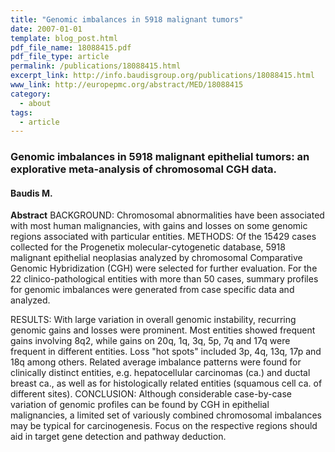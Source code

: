 ```yaml
---
title: "Genomic imbalances in 5918 malignant tumors"
date: 2007-01-01
template: blog_post.html
pdf_file_name: 18088415.pdf
pdf_file_type: article
permalink: /publications/18088415.html
excerpt_link: http://info.baudisgroup.org/publications/18088415.html
www_link: http://europepmc.org/abstract/MED/18088415
category:
  - about
tags:
  - article
---
```


### Genomic imbalances in 5918 malignant epithelial tumors: an explorative meta-analysis of chromosomal CGH data.
#### Baudis M.

**Abstract** BACKGROUND: Chromosomal abnormalities have been associated with most human malignancies, with gains and losses on some genomic regions associated with particular entities. METHODS: Of the 15429 cases collected for the Progenetix molecular-cytogenetic database, 5918 malignant epithelial neoplasias analyzed by chromosomal Comparative Genomic Hybridization (CGH) were selected for further evaluation. For the 22 clinico-pathological entities with more than 50 cases, summary profiles for genomic imbalances were generated from case specific data and analyzed.

<!--more-->

RESULTS: With large variation in overall genomic instability, recurring genomic gains and losses were prominent. Most entities showed frequent gains involving 8q2, while gains on 20q, 1q, 3q, 5p, 7q and 17q were frequent in different entities. Loss "hot spots" included 3p, 4q, 13q, 17p and 18q among others. Related average imbalance patterns were found for clinically distinct entities, e.g. hepatocellular carcinomas (ca.) and ductal breast ca., as well as for histologically related entities (squamous cell ca. of different sites). CONCLUSION: Although considerable case-by-case variation of genomic profiles can be found by CGH in epithelial malignancies, a limited set of variously combined chromosomal imbalances may be typical for carcinogenesis. Focus on the respective regions should aid in target gene detection and pathway deduction.
